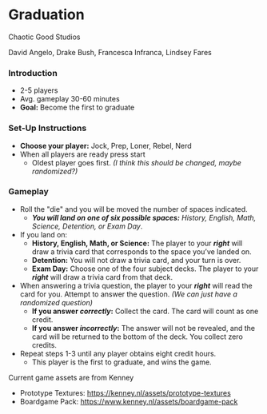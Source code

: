 # Graduation
Chaotic Good Studios

David Angelo,
Drake Bush,
Francesca Infranca,
Lindsey Fares


### Introduction
* 2-5 players
* Avg. gameplay 30-60 minutes
* **Goal:** Become the first to graduate

### Set-Up Instructions
* **Choose your player:** Jock, Prep, Loner, Rebel, Nerd
* When all players are ready press start
  * Oldest player goes first. *(I think this should be changed, maybe randomized?)*
### Gameplay
* Roll the "die" and you will be moved the number of spaces indicated.
  * **_You will land on one of six possible spaces:_** *History, English, Math, Science, Detention, or Exam Day*.
* If you land on:
  * **History, English, Math, or Science:** The player to your **_right_** will draw a trivia card that corresponds to the space you’ve landed on.
  * **Detention:** You will not draw a trivia card, and your turn is over.
  * **Exam Day:** Choose one of the four subject decks. The player to your **_right_** will draw a trivia card from that deck.
* When answering a trivia question, the player to your **_right_** will read the card for you. Attempt to answer the question. *(We can just have a randomized question)*
  * **If you answer _correctly_:** Collect the card. The card will count as one credit.
  * **If you answer _incorrectly_:** The answer will not be revealed, and the card will be returned to the bottom of the deck. You collect zero credits.
* Repeat steps 1-3 until any player obtains eight credit hours.
  * This player is the first to graduate, and wins the game. 

Current game assets are from Kenney
* Prototype Textures: https://kenney.nl/assets/prototype-textures
* Boardgame Pack: https://www.kenney.nl/assets/boardgame-pack
